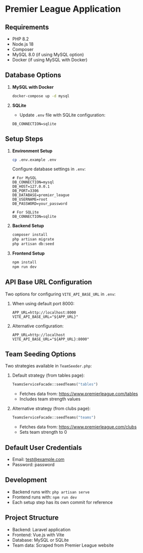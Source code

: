 # Premier League Application

## Requirements
- PHP 8.2
- Node.js 18
- Composer
- MySQL 8.0 (if using MySQL option)
- Docker (if using MySQL with Docker)

## Database Options
1. **MySQL with Docker**
   ```bash
   docker-compose up -d mysql
   ```

2. **SQLite**
   - Update `.env` file with SQLite configuration:
   ```
   DB_CONNECTION=sqlite
   ```

## Setup Steps

1. **Environment Setup**
   ```bash
   cp .env.example .env
   ```
   Configure database settings in `.env`:
   ```
   # For MySQL
   DB_CONNECTION=mysql
   DB_HOST=127.0.0.1
   DB_PORT=3306
   DB_DATABASE=premier_league
   DB_USERNAME=root
   DB_PASSWORD=your_password

   # For SQLite
   DB_CONNECTION=sqlite
   ```

2. **Backend Setup**
   ```bash
   composer install
   php artisan migrate
   php artisan db:seed
   ```

3. **Frontend Setup**
   ```bash
   npm install
   npm run dev
   ```

## API Base URL Configuration
Two options for configuring `VITE_API_BASE_URL` in `.env`:

1. When using default port 8000:
   ```
   APP_URL=http://localhost:8000
   VITE_API_BASE_URL="${APP_URL}"
   ```

2. Alternative configuration:
   ```
   APP_URL=http://localhost
   VITE_API_BASE_URL="${APP_URL}:8000"
   ```

## Team Seeding Options
Two strategies available in `TeamSeeder.php`:

1. Default strategy (from tables page):
   ```php
   TeamsServiceFacade::seedTeams("tables")
   ```
   - Fetches data from: https://www.premierleague.com/tables
   - Includes team strength values

2. Alternative strategy (from clubs page):
   ```php
   TeamsServiceFacade::seedTeams("teams")
   ```
   - Fetches data from: https://www.premierleague.com/clubs
   - Sets team strength to 0

## Default User Credentials
- Email: test@example.com
- Password: password

## Development
- Backend runs with: `php artisan serve`
- Frontend runs with: `npm run dev`
- Each setup step has its own commit for reference

## Project Structure
- Backend: Laravel application
- Frontend: Vue.js with Vite
- Database: MySQL or SQLite
- Team data: Scraped from Premier League website 